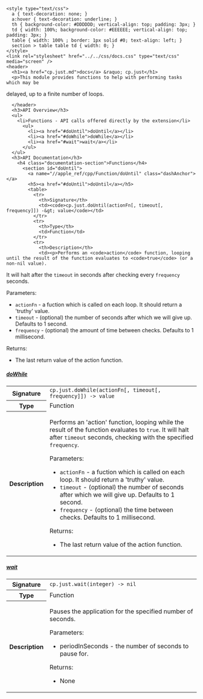     <style type="text/css">
      a { text-decoration: none; }
      a:hover { text-decoration: underline; }
      th { background-color: #DDDDDD; vertical-align: top; padding: 3px; }
      td { width: 100%; background-color: #EEEEEE; vertical-align: top; padding: 3px; }
      table { width: 100% ; border: 1px solid #0; text-align: left; }
      section > table table td { width: 0; }
    </style>
    <link rel="stylesheet" href="../../css/docs.css" type="text/css" media="screen" />
    <header>
      <h1><a href="cp.just.md">docs</a> &raquo; cp.just</h1>
      <p>This module provides functions to help with performing tasks which may be
delayed, up to a finite number of loops.</p>

      </header>
      <h3>API Overview</h3>
      <ul>
        <li>Functions - API calls offered directly by the extension</li>
          <ul>
            <li><a href="#doUntil">doUntil</a></li>
            <li><a href="#doWhile">doWhile</a></li>
            <li><a href="#wait">wait</a></li>
          </ul>
      </ul>
      <h3>API Documentation</h3>
        <h4 class="documentation-section">Functions</h4>
          <section id="doUntil">
            <a name="//apple_ref/cpp/Function/doUntil" class="dashAnchor"></a>
            <h5><a href="#doUntil">doUntil</a></h5>
            <table>
              <tr>
                <th>Signature</th>
                <td><code>cp.just.doUntil(actionFn[, timeout[, frequency]]) -&gt; value</code></td>
              </tr>
              <tr>
                <th>Type</th>
                <td>Function</td>
              </tr>
              <tr>
                <th>Description</th>
                <td><p>Performs an <code>action</code> function, looping until the result of the function evaluates to <code>true</code> (or a non-nil value).
It will halt after the <code>timeout</code> in seconds after checking every <code>frequency</code> seconds.</p>
<p>Parameters:</p>
<ul>
<li><code>actionFn</code>   - a fuction which is called on each loop. It should return a 'truthy' value.</li>
<li><code>timeout</code>    - (optional) the number of seconds after which we will give up. Defaults to 1 second.</li>
<li><code>frequency</code>  - (optional) the amount of time between checks. Defaults to 1 millisecond.</li>
</ul>
<p>Returns:</p>
<ul>
<li>The last return value of the action function.</li>
</ul>
</td>
              </tr>
            </table>
          </section>
          <section id="doWhile">
            <a name="//apple_ref/cpp/Function/doWhile" class="dashAnchor"></a>
            <h5><a href="#doWhile">doWhile</a></h5>
            <table>
              <tr>
                <th>Signature</th>
                <td><code>cp.just.doWhile(actionFn[, timeout[, frequency]]) -&gt; value</code></td>
              </tr>
              <tr>
                <th>Type</th>
                <td>Function</td>
              </tr>
              <tr>
                <th>Description</th>
                <td><p>Performs an 'action' function, looping while the result of the function evaluates to <code>true</code>.
It will halt after <code>timeout</code> seconds, checking with the specified <code>frequency</code>.</p>
<p>Parameters:</p>
<ul>
<li><code>actionFn</code>   - a fuction which is called on each loop. It should return a 'truthy' value.</li>
<li><code>timeout</code>    - (optional) the number of seconds after which we will give up. Defaults to 1 second.</li>
<li><code>frequency</code>  - (optional) the time between checks. Defaults to 1 millisecond.</li>
</ul>
<p>Returns:</p>
<ul>
<li>The last return value of the action function.</li>
</ul>
</td>
              </tr>
            </table>
          </section>
          <section id="wait">
            <a name="//apple_ref/cpp/Function/wait" class="dashAnchor"></a>
            <h5><a href="#wait">wait</a></h5>
            <table>
              <tr>
                <th>Signature</th>
                <td><code>cp.just.wait(integer) -&gt; nil</code></td>
              </tr>
              <tr>
                <th>Type</th>
                <td>Function</td>
              </tr>
              <tr>
                <th>Description</th>
                <td><p>Pauses the application for the specified number of seconds.</p>
<p>Parameters:</p>
<ul>
<li>periodInSeconds - the number of seconds to pause for.</li>
</ul>
<p>Returns:</p>
<ul>
<li>None</li>
</ul>
</td>
              </tr>
            </table>
          </section>
